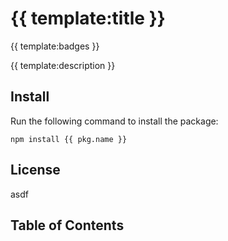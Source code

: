 # {{ template:title }}
{{ template:badges }}

{{ template:description }}

## Install

Run the following command to install the package:

```
npm install {{ pkg.name }}
```
## License

asdf

## Table of Contents
